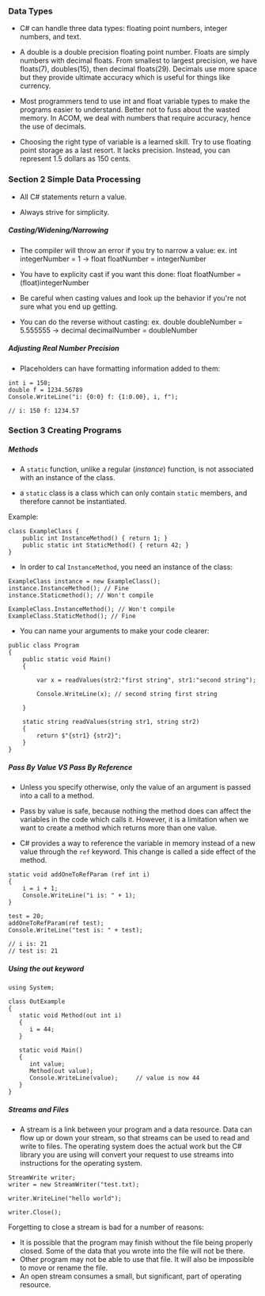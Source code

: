 ﻿### Data Types

- C# can handle three data types: floating point numbers, integer numbers, and text.

- A double is a double precision floating point number. Floats are simply numbers with decimal floats. From smallest to largest precision, we have floats(7), doubles(15), then decimal floats(29). Decimals use more space but they provide ultimate accuracy which is useful for things like currency. 

- Most programmers tend to use int and float variable types to make the programs easier to understand. Better not to fuss about the wasted memory. In ACOM, we deal with numbers that require accuracy, hence the use of decimals. 

- Choosing the right type of variable is a learned skill. Try to use floating point storage as a last resort. It lacks precision. Instead, you can represent 1.5 dollars as 150 cents.

### Section 2 Simple Data Processing

- All C# statements return a value.

- Always strive for simplicity.

##### Casting/Widening/Narrowing
- The compiler will throw an error if you try to narrow a value:
ex. int integerNumber = 1 -> float floatNumber = integerNumber

- You have to explicity cast if you want this done: float floatNumber = (float)integerNumber

- Be careful when casting values and look up the behavior if you're not sure what you end up getting.

- You can do the reverse without casting:
ex. double doubleNumber = 5.555555 -> decimal decimalNumber = doubleNumber

##### Adjusting Real Number Precision

- Placeholders can have formatting information added to them: 

```
int i = 150;
double f = 1234.56789
Console.WriteLine("i: {0:0} f: {1:0.00}, i, f");

// i: 150 f: 1234.57
```

### Section 3 Creating Programs

##### Methods

- A `static` function, unlike a regular (*instance*) function, is not associated with an instance of the class.

- a `static` class is a class which can only contain `static` members, and therefore cannot be instantiated. 

Example:

```
class ExampleClass {
    public int InstanceMethod() { return 1; }
    public static int StaticMethod() { return 42; }
}
```
- In order to cal `InstanceMethod`, you need an instance of the class:

```
ExampleClass instance = new ExampleClass();
instance.InstanceMethod(); // Fine
instance.Staticmethod(); // Won't compile

ExampleClass.InstanceMethod(); // Won't compile
ExampleClass.StaticMethod(); // Fine
```

- You can name your arguments to make your code clearer:

```
public class Program
{
	public static void Main()
	{

		var x = readValues(str2:"first string", str1:"second string");
		
		Console.WriteLine(x); // second string first string
		
	}
	
	static string readValues(string str1, string str2)
	{
		return $"{str1} {str2}";
	}
}
```

##### Pass By Value VS Pass By Reference

- Unless you specify otherwise, only the value of an argument is passed into a call to a method.

- Pass by value is safe, because nothing the method does can affect the variables in the code which calls it. However, it is a limitation when we want to create a method which returns more than one value.

- C# provides a way to reference the variable in memory instead of a new value through the `ref` keyword. This change is called a side effect of the method. 

```
static void addOneToRefParam (ref int i) 
{
    i = i + 1;
    Console.WriteLine("i is: " + 1);
}

test = 20;
addOneToRefParam(ref test);
Console.WriteLine("test is: " + test);

// i is: 21
// test is: 21 
```

##### Using the *out* keyword

```
using System;

class OutExample
{
   static void Method(out int i)
   {
      i = 44;
   }
   
   static void Main()
   {
      int value;
      Method(out value);
      Console.WriteLine(value);     // value is now 44
   }
}
```

##### Streams and Files

- A stream is a link between your program and a data resource. Data can flow up or down your stream, so that streams can be used to read and write to files. The operating system does the actual work but the C# library you are using will convert your request to use streams into instructions for the operating system.

```
StreamWrite writer;
writer = new StreamWriter("test.txt);

writer.WriteLine("hello world");

writer.Close();
```

Forgetting to close a stream is bad for a number of reasons:
- It is possible that the program may finish without the file being properly closed. Some of the data that you wrote into the file will not be there.
- Other program may not be able to use that file. It will also be impossible to move or rename the file.
- An open stream consumes a small, but significant, part of operating resource.